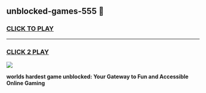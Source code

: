 
## unblocked-games-555 👋
<h3>
<a href="https://premium.freeplayer.one?title=unblocked-games-555&ref=14F">CLICK TO PLAY</a></h3>
<hr>

<h3>
<a href="https://premium.freeplayer.one?title=unblocked-games-555&ref=14F">CLICK 2 PLAY</a>
  
</h3>

<a href="https://premium.freeplayer.one?title=unblocked-games-555&ref=12F/"><img src="https://clearcache.store/games.png"></a>


**worlds hardest game unblocked: Your Gateway to Fun and Accessible Online Gaming**
